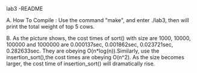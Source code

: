 lab3 -README

A.
How To Compile :
	Use the command "make", and enter ./lab3, then will print the total weight of top 5 cows.

B.
	As the picture shows, the cost times of sort() with size are 1000, 10000, 100000 and 1000000 are 0.000137sec, 0.001862sec, 0.023721sec, 0.282633sec. 
	They are obeying  O(n*log(n)).Similarly, use the insertion_sort(),the cost times are obeying O(n^2).
	As the size becomes larger, the cost time of insertion_sort() will dramatically rise.
